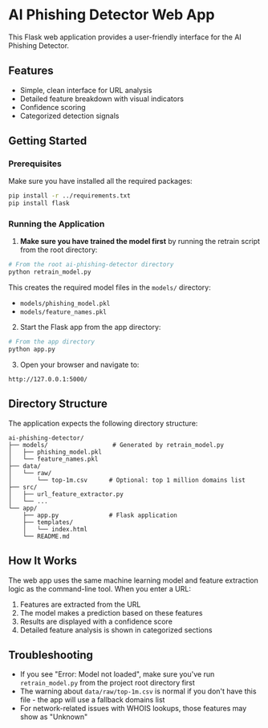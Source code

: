 # AI Phishing Detector Web App

This Flask web application provides a user-friendly interface for the AI Phishing Detector.

## Features

- Simple, clean interface for URL analysis
- Detailed feature breakdown with visual indicators
- Confidence scoring
- Categorized detection signals

## Getting Started

### Prerequisites

Make sure you have installed all the required packages:

```bash
pip install -r ../requirements.txt
pip install flask
```

### Running the Application

1. **Make sure you have trained the model first** by running the retrain script from the root directory:

```bash
# From the root ai-phishing-detector directory
python retrain_model.py
```

This creates the required model files in the `models/` directory:
- `models/phishing_model.pkl`
- `models/feature_names.pkl`

2. Start the Flask app from the app directory:

```bash
# From the app directory
python app.py
```

3. Open your browser and navigate to:

```
http://127.0.0.1:5000/
```

## Directory Structure

The application expects the following directory structure:

```
ai-phishing-detector/
├── models/                  # Generated by retrain_model.py
│   ├── phishing_model.pkl
│   └── feature_names.pkl
├── data/                    
│   └── raw/
│       └── top-1m.csv      # Optional: top 1 million domains list
├── src/
│   ├── url_feature_extractor.py
│   └── ...
└── app/
    ├── app.py              # Flask application
    ├── templates/
    │   └── index.html
    └── README.md
```

## How It Works

The web app uses the same machine learning model and feature extraction logic as the command-line tool. When you enter a URL:

1. Features are extracted from the URL
2. The model makes a prediction based on these features
3. Results are displayed with a confidence score
4. Detailed feature analysis is shown in categorized sections

## Troubleshooting

- If you see "Error: Model not loaded", make sure you've run `retrain_model.py` from the project root directory first
- The warning about `data/raw/top-1m.csv` is normal if you don't have this file - the app will use a fallback domains list
- For network-related issues with WHOIS lookups, those features may show as "Unknown" 